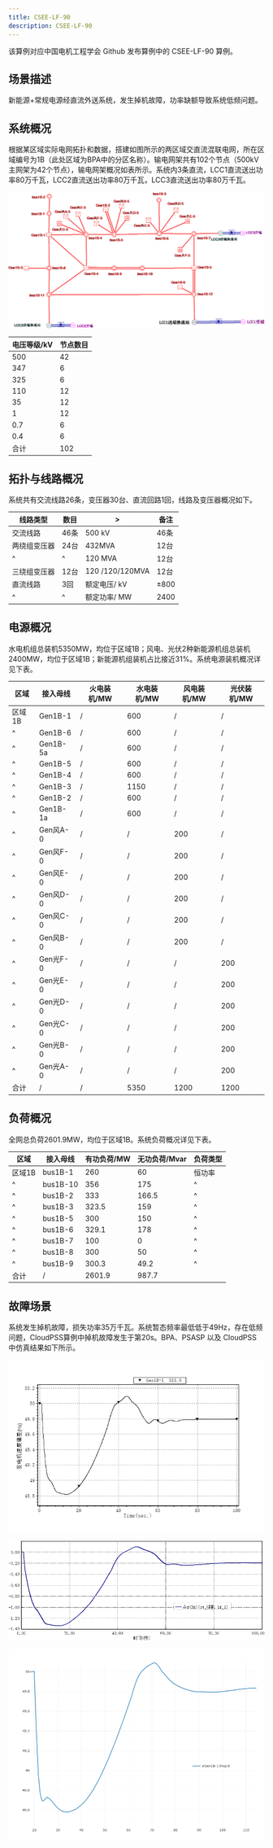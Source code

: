 ```yaml
---
title: CSEE-LF-90
description: CSEE-LF-90
---
```

该算例对应中国电机工程学会 Github 发布算例中的 CSEE-LF-90 算例。

## 场景描述
新能源+常规电源经直流外送系统，发生掉机故障，功率缺额导致系统低频问题。

## 系统概况
根据某区域实际电网拓扑和数据，搭建如图所示的两区域交直流混联电网，所在区域编号为1B（此处区域为BPA中的分区名称）。输电网架共有102个节点（500kV主网架为42个节点），输电网架概况如表所示。系统内3条直流，LCC1直流送出功率80万千瓦，LCC2直流送出功率80万千瓦，LCC3直流送出功率80万千瓦。

![算例接线图](./topo-case5.png)

| 电压等级/kV | 节点数目 |
|------------|---------|
| 500        | 42      |
| 347        | 6       |
| 325        | 6       |
| 110        | 12      |
| 35         | 12      |
| 1          | 12      |
| 0.7        | 6       |
| 0.4        | 6       |
| 合计       | 102     |


## 拓扑与线路概况
系统共有交流线路26条，变压器30台、直流回路1回，线路及变压器概况如下。

| 线路类型     | 数目  | >|备注                |
|-------------|-------|------|---------------|
| 交流线路     | 46条  | 500 kV|46条        |
| 两绕组变压器 | 24台  | 432MVA|12台         |
|      ^       |    ^   | 120 MVA|12台        |
| 三绕组变压器 | 12台  | 120 /120/120MVA|12台 |
| 直流线路     | 3回   | 额定电压/ kV |±800   |
|    ^         |   ^    | 额定功率/ MW| 2400   |


## 电源概况
水电机组总装机5350MW，均位于区域1B；风电、光伏2种新能源机组总装机2400MW，均位于区域1B；新能源机组装机占比接近31%。系统电源装机概况详见下表。

| 区域   | 接入母线   | 火电装机/MW | 水电装机/MW | 风电装机/MW       | 光伏装机/MW |
|-------|-----------|-------------|-------------|---------------|----------------| 
| 区域1B | Gen1B-1   | /           | 600         | /             | /              |
|    ^  | Gen1B-6   | /           | 600         | /             | /              |
|    ^  | Gen1B-5a  | /           | 600         | /             | /              |
|    ^  | Gen1B-5   | /           | 600         | /             | /              |
|    ^  | Gen1B-4   | /           | 600         | /             | /              |
|    ^  | Gen1B-3   | /           | 1150        | /             | /              |
|    ^  | Gen1B-2   | /           | 600         | /             | /              |
|    ^  | Gen1B-1a  | /           | 600         | /             | /              |
|    ^  | Gen风A-0  | /           | /           | 200           | /              |
|    ^  | Gen风F-0  | /           | /           | 200           | /              |
|    ^  | Gen风E-0  | /           | /           | 200           | /              |
|    ^  | Gen风D-0  | /           | /           | 200           | /              |
|    ^  | Gen风C-0  | /           | /           | 200           | /              |
|    ^  | Gen风B-0  | /           | /           | 200           | /              |
|    ^  | Gen光F-0  | /           | /           | /             | 200            |
|    ^  | Gen光E-0  | /           | /           | /             | 200            |
|    ^  | Gen光D-0  | /           | /           | /             | 200            |
|    ^  | Gen光C-0  | /           | /           | /             | 200            |
|    ^  | Gen光B-0  | /           | /           | /             | 200            |
|    ^  | Gen光A-0  | /           | /           | /             | 200            |
| 合计    | /         | /           | 5350        | 1200          | 1200           |

## 负荷概况
全网总负荷2601.9MW，均位于区域1B。系统负荷概况详见下表。

| 区域   | 接入母线   | 有功负荷/MW | 无功负荷/Mvar | 负荷类型 |
|-------|-----------|-------------|---------------|--------|
| 区域1B | bus1B-1   | 260         | 60            | 恒功率   |
|    ^   | bus1B-10  | 356         | 175           |    ^      |
|    ^   | bus1B-2   | 333         | 166.5         |    ^      |
|    ^   | bus1B-3   | 323.5       | 159           |    ^      |
|    ^   | bus1B-5   | 300         | 150           |    ^      |
|    ^   | bus1B-6   | 329.1       | 178           |    ^      |
|    ^   | bus1B-7   | 100         | 0             |    ^      |
|    ^   | bus1B-8   | 300         | 50            |    ^      |
|    ^   | bus1B-9   | 300.3       | 49.2          |    ^      |
| 合计    | /         | 2601.9      | 987.7         |          |


## 故障场景
系统发生掉机故障，损失功率35万千瓦。系统暂态频率最低低于49Hz，存在低频问题，CloudPSS算例中掉机故障发生于第20s。BPA、PSASP 以及 CloudPSS 中仿真结果如下所示。

![频率曲线（BPA）](./bpa-case5.png "频率曲线（BPA）")

![频率曲线（PSASP）](./psasp-case5.png "频率曲线（PSASP）")

![频率曲线（CloudPSS）](./cloudpss-case5.png "频率曲线（CloudPSS）")